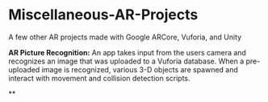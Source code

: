 # Miscellaneous-AR-Projects
A few other AR projects made with Google ARCore, Vuforia, and Unity

**AR Picture Recognition:** 
An app takes input from the users camera and recognizes an image that was uploaded to a Vuforia database. When a pre-uploaded image is recognized, various 3-D objects are spawned and interact with movement and collision detection scripts.

**
